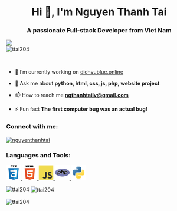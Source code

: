 <h1 align="center">Hi 👋, I'm Nguyen Thanh Tai</h1>
<h3 align="center">A passionate Full-stack Developer from Viet Nam</h3>
<img align="right"  width ="600" src="https://www.lambdatest.com/resources/images/news24.gif">
<p align="left"> <img src="https://komarev.com/ghpvc/?username=ttai204&label=Profile%20views&color=0e75b6&style=flat" alt="ttai204" /> </p>

<p align="left"> <a href="https://twitter.com/" target="blank"><img src="https://img.shields.io/twitter/follow/?logo=twitter&style=for-the-badge" alt="" /></a> </p>

- 🔭 I’m currently working on [dichvublue.online](https://dichvublue.online)

- 💬 Ask me about **python, html, css, js, php, website project**

- 📫 How to reach me **ngthanhtailv@gmail.com**

- ⚡ Fun fact **The first computer bug was an actual bug!**

<h3 align="left">Connect with me:</h3>
<p align="left">
<a href="https://fb.com/nguyenthanhtai" target="blank"><img align="center" src="https://raw.githubusercontent.com/rahuldkjain/github-profile-readme-generator/master/src/images/icons/Social/facebook.svg" alt="nguyenthanhtai" height="30" width="40" /></a>
</p>

<h3 align="left">Languages and Tools:</h3>
<p align="left"> <a href="https://www.w3schools.com/css/" target="_blank" rel="noreferrer"> <img src="https://raw.githubusercontent.com/devicons/devicon/master/icons/css3/css3-original-wordmark.svg" alt="css3" width="40" height="40"/> </a> <a href="https://www.w3.org/html/" target="_blank" rel="noreferrer"> <img src="https://raw.githubusercontent.com/devicons/devicon/master/icons/html5/html5-original-wordmark.svg" alt="html5" width="40" height="40"/> </a> <a href="https://developer.mozilla.org/en-US/docs/Web/JavaScript" target="_blank" rel="noreferrer"> <img src="https://raw.githubusercontent.com/devicons/devicon/master/icons/javascript/javascript-original.svg" alt="javascript" width="40" height="40"/> </a> <a href="https://www.php.net" target="_blank" rel="noreferrer"> <img src="https://raw.githubusercontent.com/devicons/devicon/master/icons/php/php-original.svg" alt="php" width="40" height="40"/> </a> <a href="https://www.python.org" target="_blank" rel="noreferrer"> <img src="https://raw.githubusercontent.com/devicons/devicon/master/icons/python/python-original.svg" alt="python" width="40" height="40"/> </a> </p>

<p><img align="left" src="https://github-readme-stats.vercel.app/api/top-langs?username=ttai204&show_icons=true&locale=en&layout=compact" alt="ttai204" /></p>

<p>&nbsp;<img align="center" src="https://github-readme-stats.vercel.app/api?username=ttai204&show_icons=true&locale=en" alt="ttai204" /></p>

<p><img align="center" src="https://github-readme-streak-stats.herokuapp.com/?user=ttai204&" alt="ttai204" /></p>
